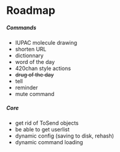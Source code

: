# Roadmap

##### Commands

* IUPAC molecule drawing
* shorten URL
* dictionnary
* word of the day
* 420chan style actions
* ~~drug of the day~~
* tell
* reminder
* mute command

##### Core

* get rid of ToSend objects
* be able to get userlist
* dynamic config (saving to disk, rehash)
* dynamic command loading
